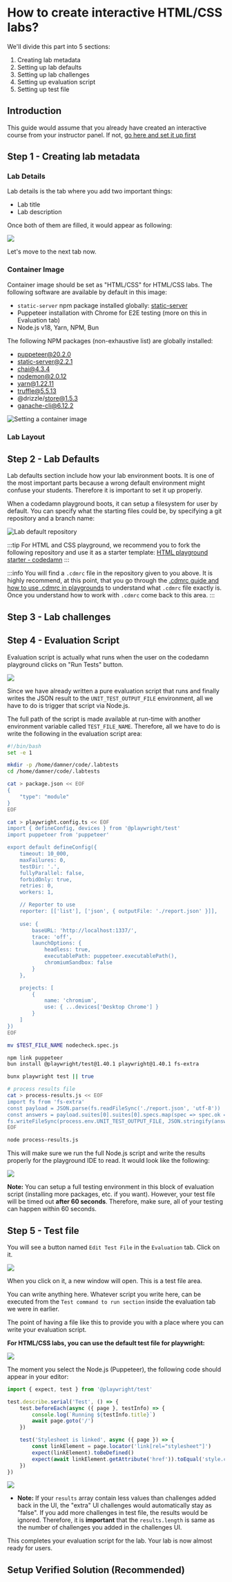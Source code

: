 # How to create interactive HTML/CSS labs?

<!--@include: ./../_components/TechnologyIntro.md-->

We'll divide this part into 5 sections:

1. Creating lab metadata
2. Setting up lab defaults
3. Setting up lab challenges
4. Setting up evaluation script
5. Setting up test file

## Introduction

This guide would assume that you already have created an interactive course from your instructor panel. If not, [go here and set it up first](https://codedamn.com/instructor/interactive-courses)

## Step 1 - Creating lab metadata

<!--@include: ./../_components/LabMetadata.md-->

### Lab Details

Lab details is the tab where you add two important things:

-   Lab title
-   Lab description

Once both of them are filled, it would appear as following:

![](/images/html-css/lab-details.png)

Let's move to the next tab now.

### Container Image

Container image should be set as "HTML/CSS" for HTML/CSS labs. The following software are available by default in this image:

-   `static-server` npm package installed globally: [static-server](https://www.npmjs.com/package/static-server)
-   Puppeteer installation with Chrome for E2E testing (more on this in Evaluation tab)
-   Node.js v18, Yarn, NPM, Bun

The following NPM packages (non-exhaustive list) are globally installed:

-   puppeteer@20.2.0
-   static-server@2.2.1
-   chai@4.3.4
-   nodemon@2.0.12
-   yarn@1.22.11
-   truffle@5.5.13
-   @drizzle/store@1.5.3
-   ganache-cli@6.12.2

![Setting a container image](/images/html-css/lab-container-image.png)

### Lab Layout

<!--@include: ./../_components/LabLayout.md-->

## Step 2 - Lab Defaults

Lab defaults section include how your lab environment boots. It is one of the most important parts because a wrong default environment might confuse your students. Therefore it is important to set it up properly.

When a codedamn playground boots, it can setup a filesystem for user by default. You can specify what the starting files could be, by specifying a git repository and a branch name:

![Lab default repository](/images/html-css/lab-default-repo.png)

:::tip
For HTML and CSS playground, we recommend you to fork the following repository and use it as a starter template: [HTML playground starter - codedamn](https://github.com/codedamn-classrooms/html-playground-starter)
:::

:::info
You will find a `.cdmrc` file in the repository given to you above. It is highly recommend, at this point, that you go through the [.cdmrc guide and how to use .cdmrc in playgrounds](/docs/concepts/cdmrc) to understand what `.cdmrc` file exactly is. Once you understand how to work with `.cdmrc` come back to this area.
:::

## Step 3 - Lab challenges

<!--@include: ./../_components/LabChallenges.md-->

## Step 4 - Evaluation Script

Evaluation script is actually what runs when the user on the codedamn playground clicks on "Run Tests" button.

![](/images/common/lab-run-tests.png)

Since we have already written a pure evaluation script that runs and finally writes the JSON result to the `UNIT_TEST_OUTPUT_FILE` environment, all we have to do is trigger that script via Node.js.

The full path of the script is made available at run-time with another environment variable called `TEST_FILE_NAME`. Therefore, all we have to do is write the following in the evaluation script area:

```sh
#!/bin/bash
set -e 1

mkdir -p /home/damner/code/.labtests
cd /home/damner/code/.labtests

cat > package.json << EOF
{
    "type": "module"
}
EOF

cat > playwright.config.ts << EOF
import { defineConfig, devices } from '@playwright/test'
import puppeteer from 'puppeteer'

export default defineConfig({
	timeout: 10_000,
	maxFailures: 0,
	testDir: '.',
	fullyParallel: false,
	forbidOnly: true,
	retries: 0,
	workers: 1,

	// Reporter to use
	reporter: [['list'], ['json', { outputFile: './report.json' }]],
	
	use: {
		baseURL: 'http://localhost:1337/',
		trace: 'off',
		launchOptions: {
			headless: true,
			executablePath: puppeteer.executablePath(),
			chromiumSandbox: false
		}
	},

	projects: [
		{
			name: 'chromium',
			use: { ...devices['Desktop Chrome'] }
		}
	]
})
EOF

mv $TEST_FILE_NAME nodecheck.spec.js

npm link puppeteer
bun install @playwright/test@1.40.1 playwright@1.40.1 fs-extra

bunx playwright test || true

# process results file
cat > process-results.js << EOF
import fs from 'fs-extra'
const payload = JSON.parse(fs.readFileSync('./report.json', 'utf-8'))
const answers = payload.suites[0].suites[0].specs.map(spec => spec.ok === true)
fs.writeFileSync(process.env.UNIT_TEST_OUTPUT_FILE, JSON.stringify(answers))
EOF

node process-results.js

```


This will make sure we run the full Node.js script and write the results properly for the playground IDE to read. It would look like the following:

![](/images/html-css/lab-test-command.png)

**Note:** You can setup a full testing environment in this block of evaluation script (installing more packages, etc. if you want). However, your test file will be timed out **after 60 seconds**. Therefore, make sure, all of your testing can happen within 60 seconds.

## Step 5 - Test file

You will see a button named `Edit Test File` in the `Evaluation` tab. Click on it.

![](/images/common/lab-edit-test.png)

When you click on it, a new window will open. This is a test file area.

You can write anything here. Whatever script you write here, can be executed from the `Test command to run section` inside the evaluation tab we were in earlier.

The point of having a file like this to provide you with a place where you can write your evaluation script.

**For HTML/CSS labs, you can use the default test file for playwright:**

![](/images/html-css/lab-test-file-dropdown.png)

The moment you select the Node.js (Puppeteer), the following code should appear in your editor:

```js
import { expect, test } from '@playwright/test'

test.describe.serial('Test', () => {
	test.beforeEach(async ({ page }, testInfo) => {
		console.log(`Running ${testInfo.title}`)
		await page.goto('/')
	})

	test('Stylesheet is linked', async ({ page }) => {
		const linkElement = page.locator('link[rel="stylesheet"]')
		expect(linkElement).toBeDefined()
		expect(await linkElement.getAttribute('href')).toEqual('style.css')
	})
})
```


![](/images/html-css/playground-tests.png)

-   **Note:** If your `results` array contain less values than challenges added back in the UI, the "extra" UI challenges would automatically stay as "false". If you add more challenges in test file, the results would be ignored. Therefore, it is **important** that the `results.length` is same as the number of challenges you added in the challenges UI.

This completes your evaluation script for the lab. Your lab is now almost ready for users.

## Setup Verified Solution (Recommended)

<!--@include: ./../_components/LabVerifiedSolution.md-->
